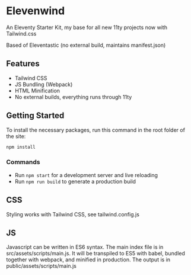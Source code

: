 # Elevenwind

An Eleventy Starter Kit, my base for all new 11ty projects now with Tailwind.css

Based of Eleventastic (no external build, maintains manifest.json)

## Features

* Tailwind CSS
* JS Bundling (Webpack)
* HTML Minification
* No external builds, everything runs through 11ty

## Getting Started

To install the necessary packages, run this command in the root folder of the site:

```sh
npm install
```

### Commands

* Run `npm start` for a development server and live reloading
* Run `npm run build` to generate a production build


## CSS

Styling works with Tailwind CSS, see tailwind.config.js

## JS

Javascript can be written in ES6 syntax. The main index file is in src/assets/scripts/main.js. It will be transpiled to ES5 with babel, bundled together with webpack, and minified in production. The output is in public/assets/scripts/main.js
